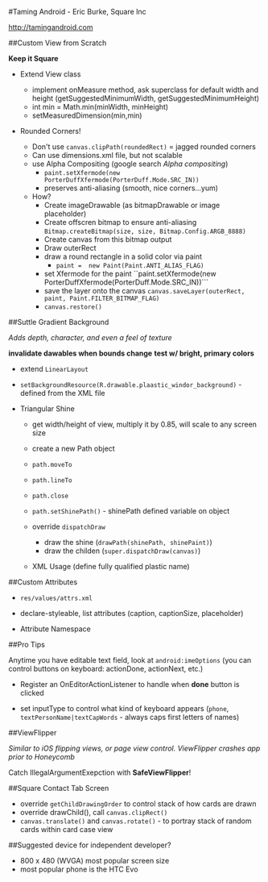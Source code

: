 #Taming Android - Eric Burke, Square Inc

http://tamingandroid.com

##Custom View from Scratch

**Keep it Square**

* Extend View class
    * implement onMeasure method, ask superclass for default width and height (getSuggestedMinimumWidth, getSuggestedMinimumHeight)
    * int min = Math.min(minWidth, minHeight)
    * setMeasuredDimension(min,min)

* Rounded Corners!
    * Don't use ```canvas.clipPath(roundedRect)``` = jagged rounded corners
    * Can use dimensions.xml file, but not scalable
    * use Alpha Compositing (google search _Alpha compositing_)
        * ```paint.setXfermode(new PorterDuffXfermode(PorterDuff.Mode.SRC_IN))```
        * preserves anti-aliasing (smooth, nice corners…yum)
    * How?
        * Create imageDrawable (as bitmapDrawable or image placeholder)
        * Create offscren bitmap to ensure anti-aliasing ```Bitmap.createBitmap(size, size, Bitmap.Config.ARGB_8888)```
        * Create canvas from this bitmap output
        * Draw outerRect
        * draw a round rectangle in a solid color via paint
            * ```paint =  new Paint(Paint.ANTI_ALIAS_FLAG)```
        * set Xfermode for the paint ``paint.setXfermode(new PorterDuffXfermode(PorterDuff.Mode.SRC_IN))```
        * save the layer onto the canvas ```canvas.saveLayer(outerRect, paint, Paint.FILTER_BITMAP_FLAG)```
        * ```canvas.restore()```
        
##Suttle Gradient Background

_Adds depth, character, and even a feel of texture_

**invalidate dawables when bounds change**
**test w/ bright, primary colors**

* extend ```LinearLayout```
* ```setBackgroundResource(R.drawable.plaastic_windor_background)``` - defined from the XML file

* Triangular Shine
    * get width/height of view, multiply it by 0.85, will scale to any screen size
    * create a new Path object
    * ```path.moveTo```
    * ```path.lineTo```
    * ```path.close```
    * ```path.setShinePath()``` - shinePath defined variable on object
    
    * override ```dispatchDraw```
        * draw the shine (```drawPath(shinePath, shinePaint)```)
        * draw the childen (```super.dispatchDraw(canvas)```)

    * XML Usage (define fully qualified plastic name)


##Custom Attributes

* ```res/values/attrs.xml```
* declare-styleable, list attributes (caption, captionSize, placeholder)

* Attribute Namespace


##Pro Tips

Anytime you have editable text field, look at ```android:imeOptions``` (you can control buttons on keyboard: actionDone, actionNext, etc.)

* Register an OnEditorActionListener to handle when **done** button is clicked

* set inputType to control what kind of keyboard appears (```phone```, ```textPersonName|textCapWords``` - always caps first letters of names)


##ViewFlipper

_Similar to iOS flipping views, or page view control.  ViewFlipper crashes app prior to Honeycomb_ 

Catch IllegalArgumentExepction with **SafeViewFlipper**!


##Square Contact Tab Screen

* override ```getChildDrawingOrder``` to control stack of how cards are drawn
* override drawChild(), call ```canvas.clipRect()```
* ```canvas.translate()``` and ```canvas.rotate()``` - to portray stack of random cards within card case view

##Suggested device for independent developer?

* 800 x 480 (WVGA) most popular screen size
* most popular phone is the HTC Evo

